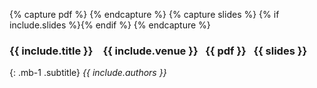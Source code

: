 {% capture pdf %} <a href="{{ include.pdf }}" aria-label="PDF" alt="PDF" title="PDF"><i class="fa fa-file-pdf-o"></i></a> {% endcapture %}
{% capture slides %} {% if include.slides %}<a href="{{ include.slides }}" aria-label="Slides" title="Slides" alt="Slides"><i class="fa fa-file-powerpoint-o"></i></a>{% endif %} {% endcapture %}
### **{{ include.title }}** &ensp; <span class="h5">{{ include.venue }}</span> &nbsp; {{ pdf }} &nbsp; {{ slides }}
{: .mb-1 .subtitle}
*{{ include.authors }}*

